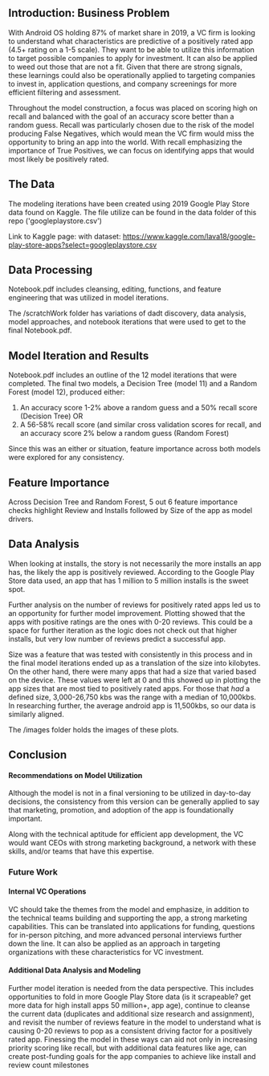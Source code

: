 ## Introduction: Business Problem

With Android OS holding 87% of market share in 2019, a VC firm is looking to understand what characteristics are predictive of a positively rated app (4.5+ rating on a 1-5 scale). They want to be able to utilize this information to target possible companies to apply for investment. It can also be applied to weed out those that are not a fit. Given that there are strong signals, these learnings could also be operationally applied to targeting companies to invest in, application questions, and company screenings for more efficient filtering and assessment.

Throughout the model construction, a focus was placed on scoring high on recall and balanced with the goal of an accuracy score better than a random guess. Recall was particularly chosen due to the risk of the model producing False Negatives, which would mean the VC firm would miss the opportunity to bring an app into the world. With recall emphasizing the importance of True Positives, we can focus on identifying apps that would most likely be positively rated. 

## The Data
The modeling iterations have been created using 2019 Google Play Store data found on Kaggle. The file utilize can be found in the data folder of this repo ('googleplaystore.csv')

Link to Kaggle page: with dataset: https://www.kaggle.com/lava18/google-play-store-apps?select=googleplaystore.csv

## Data Processing

Notebook.pdf includes cleansing, editing, functions, and feature engineering that was utilized in model iterations.

The /scratchWork folder has variations of dadt discovery, data analysis, model approaches, and notebook iterations that were used to get to the final Notebook.pdf.

## Model Iteration and Results
Notebook.pdf includes an outline of the 12 model iterations that were completed. The final two models, a Decision Tree (model 11) and a Random Forest (model 12), produced either:

1. An accuracy score 1-2% above a random guess and a 50% recall score  (Decision Tree)
OR
2. A 56-58% recall score (and similar cross validation scores for recall, and an accuracy score 2% below a random guess (Random Forest)

Since this was an either or situation, feature importance across both models were explored for any consistency.

## Feature Importance
Across Decision Tree and Random Forest, 5 out 6 feature importance checks highlight Review and Installs followed by Size of the app as model drivers.

## Data Analysis
When looking at installs, the story is not necessarily the more installs an app has, the likely the app is positively reviewed. According to the Google Play Store data used, an app that has 1 million to 5 million installs is the sweet spot.

Further analysis on the number of reviews for positively rated apps led us to an opportunity for further model improvement. Plotting showed that the apps with positive ratings are the ones with 0-20 reviews. This could be a space for further iteration as the logic does not check out that higher installs, but very low number of reviews predict a successful app.

Size was a feature that was tested with consistently in this process and in the final model iterations ended up as a translation of the size into kilobytes. On the other hand, there were many apps that had a size that varied based on the device. These values were left at 0 and this showed up in plotting the app sizes that are most tied to positively rated apps. For those that _had_ a defined size, 3,000-26,750 kbs was the range with a median of 10,000kbs. In researching further, the average android app is 11,500kbs, so our data is similarly aligned.

The /images folder holds the images of these plots.

## Conclusion

#### Recommendations on Model Utilization
Although the model is not in a final versioning to be utilized in day-to-day decisions, the consistency from this version can be generally applied to say that marketing, promotion, and adoption of the app is foundationally important.

Along with the technical aptitude for efficient app development, the VC would want CEOs with strong marketing background, a network with these skills, and/or teams that have this expertise.

### Future Work

#### Internal VC Operations
VC should take the themes from the model and emphasize, in addition to the technical teams building and supporting the app, a strong marketing capabilities. This can be translated into applications for funding, questions for in-person pitching, and more advanced personal interviews further down the line. It can also be applied as an approach in targeting organizations with these characteristics for VC investment.

#### Additional Data Analysis and Modeling
Further model iteration is needed from the data perspective. This includes opportunities to fold in more Google Play Store data (is it scrapeable? get more data for high install apps 50 million+, app age), continue to cleanse the current data (duplicates and additional size research and assignment), and revisit the number of reviews feature in the model to understand what is causing 0-20 reviews to pop as a consistent driving factor for a positively rated app. Finessing the model in these ways can aid not only in increasing priority scoring like recall, but with additional data features like age, can create post-funding goals for the app companies to achieve like install and review count milestones
